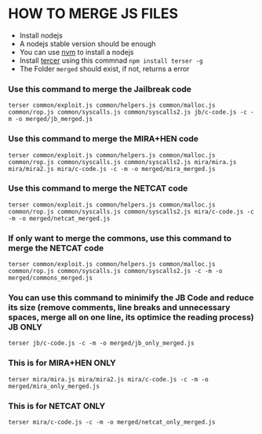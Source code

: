 # HOW TO MERGE JS FILES

- Install nodejs
- A nodejs stable version should be enough
- You can use [nvm](https://github.com/nvm-sh/nvm) to install a nodejs 
- Install [tercer](https://github.com/terser/terser) using this commnad ```npm install terser -g```
- The Folder ``merged`` should exist, if not, returns a error

### Use this command to merge the Jailbreak code
```
terser common/exploit.js common/helpers.js common/malloc.js common/rop.js common/syscalls.js common/syscalls2.js jb/c-code.js -c -m -o merged/jb_merged.js
```

### Use this command to merge the MIRA+HEN code
```
terser common/exploit.js common/helpers.js common/malloc.js common/rop.js common/syscalls.js common/syscalls2.js mira/mira.js mira/mira2.js mira/c-code.js -c -m -o merged/mira_merged.js
```

### Use this command to merge the NETCAT code
```
terser common/exploit.js common/helpers.js common/malloc.js common/rop.js common/syscalls.js common/syscalls2.js mira/c-code.js -c -m -o merged/netcat_merged.js
```

### If only want to merge the commons, use this command to merge the NETCAT code
```
terser common/exploit.js common/helpers.js common/malloc.js common/rop.js common/syscalls.js common/syscalls2.js -c -m -o merged/commons_merged.js
```

### You can use this command to minimify the JB Code and reduce its size (remove comments, line breaks and unnecessary spaces, merge all on one line, its optimice the reading process) JB ONLY
```
terser jb/c-code.js -c -m -o merged/jb_only_merged.js
```

### This is for MIRA+HEN ONLY
```
terser mira/mira.js mira/mira2.js mira/c-code.js -c -m -o merged/mira_only_merged.js
```

### This is for NETCAT ONLY
```
terser mira/c-code.js -c -m -o merged/netcat_only_merged.js
```